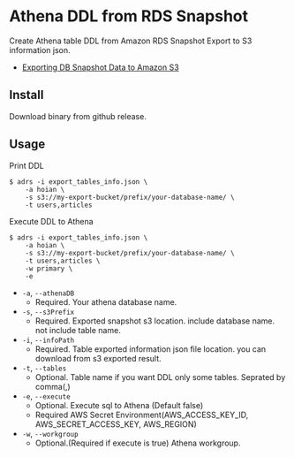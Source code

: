 # Athena DDL from RDS Snapshot

Create Athena table DDL from Amazon RDS Snapshot Export to S3 information json.

- [Exporting DB Snapshot Data to Amazon S3](https://docs.aws.amazon.com/AmazonRDS/latest/UserGuide/USER_ExportSnapshot.html)


## Install

Download binary from github release.

## Usage

Print DDL 

```shell script
$ adrs -i export_tables_info.json \
    -a hoian \
    -s s3://my-export-bucket/prefix/your-database-name/ \
    -t users,articles
```

Execute DDL to Athena
```shell script
$ adrs -i export_tables_info.json \
    -a hoian \
    -s s3://my-export-bucket/prefix/your-database-name/ \
    -t users,articles \
    -w primary \
    -e
```

- `-a`, `--athenaDB`
  - Required. Your athena database name.
- `-s`, `--s3Prefix`
  - Required. Exported snapshot s3 location. include database name. not include table name.
- `-i`, `--infoPath`
  - Required. Table exported information json file location. you can download from s3 exported result.
- `-t`, `--tables`
  - Optional. Table name if you want DDL only some tables. Seprated by comma(,)
- `-e`, `--execute`
  - Optional. Execute sql to Athena (Default false)
  - Required AWS Secret Environment(AWS_ACCESS_KEY_ID, AWS_SECRET_ACCESS_KEY, AWS_REGION)
- `-w`, `--workgroup`
  - Optional.(Required if execute is true) Athena workgroup. 
